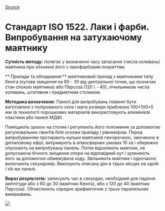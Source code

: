 
[Source](http://vseokraskah.net/standart-iso-1522 "Permalink to Стандарт ISO 1522. Лаки и краски. Испытания на затухающем маятнике")

# Стандарт ISO 1522. Лаки і фарби. Випробування на затухаючому маятнику

**Сутність методу:** полягає у визначенні часу загасання (числа коливань) маятника при зіткненні його з лакофарбовим покриттям.

** Прилади та обладнання:** маятниковий прилад з маятниками типу Кеніга (кутове зміщення на 60 - 30 від центральної точки, що позначає стан спокою маятника) або Персоза (120 \ - 40), лічильником числа коливань, штативом і предметним столиком.
  
**Методика визначення:** Панелі для випробувань повинні бути виготовлені з полірованого скла і мати розміри приблизно 100×100×5 мм (в технології порошкових матеріалів використовують алюмінієві пластини або панелі МДФ).

Поміщають зразок на столик і регулюють його положення за допомогою регулювальних гвинтів біля основи приладу і рівнеміром. Перед випробуванням протирають кульки маятників ганчірочкою, змоченою в діетиловому ефірі, витримують в атмосферних умовах 10 хв і обережно опускають на випробувану панель. Потім відхиляють маятник, не допускаючи бічного зміщення опори на відповідний кут і зупиняють його за допомогою обмежувача ходу. Звільняють маятник і одночасно включають секундомір. Виконують описану дію в трьох місцях на одній і тій же панелі.

**Вираз результатів:** записують час в секундах, необхідний для падіння амплітуди або з 60 до 30 (маятник Кеніга), або з 120 до 40 (маятник Персоза). Обчислюють середнє арифметичне з трьох паралельних вимірювань.

![][1]

[1]: /img/-8436939.jpg
  